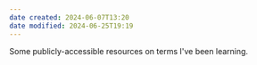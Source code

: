 ```yaml
---
date created: 2024-06-07T13:20
date modified: 2024-06-25T19:19
---
```


Some publicly-accessible resources on terms I've been learning.  